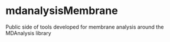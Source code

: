 # mdanalysisMembrane
Public side of tools developed for membrane analysis around the MDAnalysis library
